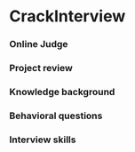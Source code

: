 # CrackInterview

### Online Judge

### Project review

### Knowledge background

### Behavioral questions

### Interview skills
